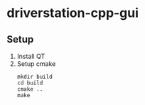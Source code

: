 # driverstation-cpp-gui

## Setup
1. Install QT
2. Setup cmake
    ```
    mkdir build
    cd build
    cmake ..
    make
    ```